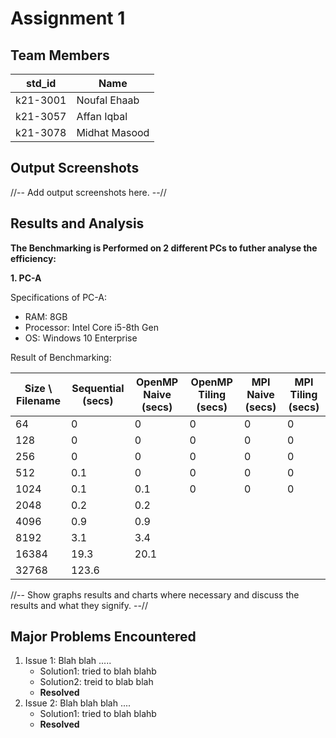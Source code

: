 # Assignment 1
## Team Members
|std_id|Name|
|--------|-|
|k21-3001|Noufal Ehaab|
|k21-3057|Affan Iqbal|
|k21-3078|Midhat Masood|
## Output Screenshots
//-- Add output screenshots here. --//
## Results and Analysis
**The Benchmarking is Performed on 2 different PCs to futher analyse the efficiency:**

**1. PC-A**

  Specifications of PC-A: 
  - RAM: 8GB
  - Processor: Intel Core i5-8th Gen
  - OS: Windows 10 Enterprise

  Result of Benchmarking:

  | Size \ Filename | Sequential (secs) | OpenMP Naive (secs) | OpenMP Tiling (secs) | MPI Naive (secs) | MPI Tiling (secs) |
  |--|-|-|-|-|-|
  | 64 | 0 | 0 | 0 | 0 | 0 |
  | 128 | 0 | 0 | 0 | 0 | 0 |
  | 256 | 0 | 0 | 0 | 0 | 0 |
  | 512 | 0.1 | 0 | 0 | 0 | 0 |
  | 1024 | 0.1 | 0.1 | 0 | 0 | 0 |
  | 2048 | 0.2 | 0.2 |
  | 4096 | 0.9 | 0.9 |
  | 8192 | 3.1 | 3.4 |
  | 16384 | 19.3 | 20.1 |
  | 32768 | 123.6 | 
  
//-- Show graphs results and charts where necessary and discuss the results and what they signify. --// 

## Major Problems Encountered
1. Issue 1: Blah blah .....
    - Solution1: tried to blah blahb
    - Solution2: treid to blab blah
    - **Resolved**
3. Issue 2: Blah blah blah ....
    - Solution1: tried to blah blahb
    - **Resolved**
